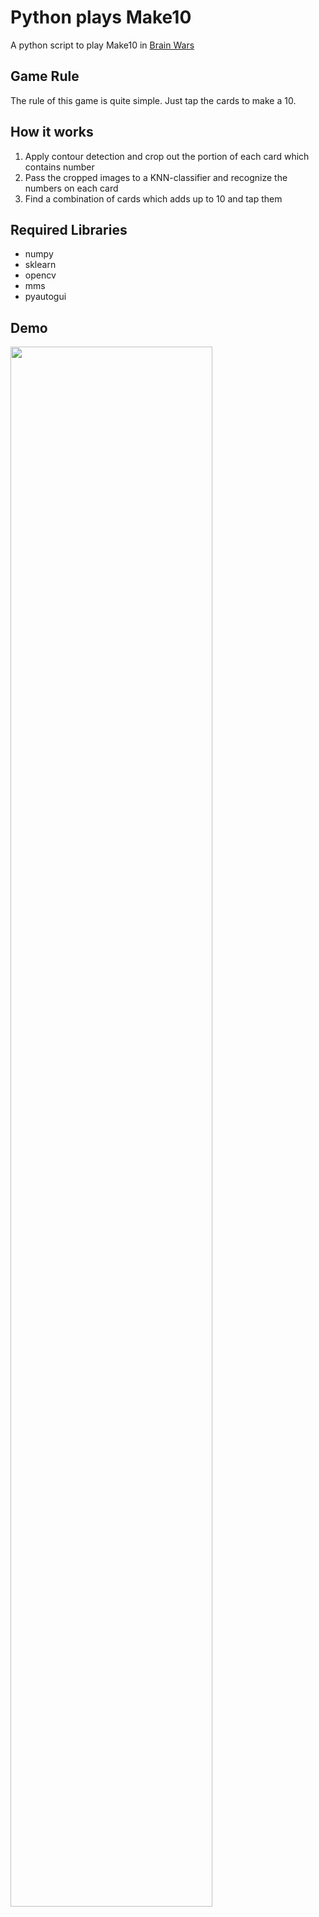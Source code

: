 # Python plays Make10

A python script to play Make10 in [Brain Wars](https://play.google.com/store/apps/details?id=jp.co.translimit.brainwars&hl=en)

## Game Rule
The rule of this game is quite simple. Just tap the cards to make a 10.

## How it works
1. Apply contour detection and crop out the portion of each card which contains number
2. Pass the cropped images to a KNN-classifier and recognize the numbers on each card
3. Find a combination of cards which adds up to 10 and tap them

## Required Libraries
- numpy
- sklearn
- opencv
- mms
- pyautogui


## Demo
<img src="https://user-images.githubusercontent.com/17039389/53886816-34e76d00-4064-11e9-8ad9-7359c1a94a1a.gif" width=80%>
